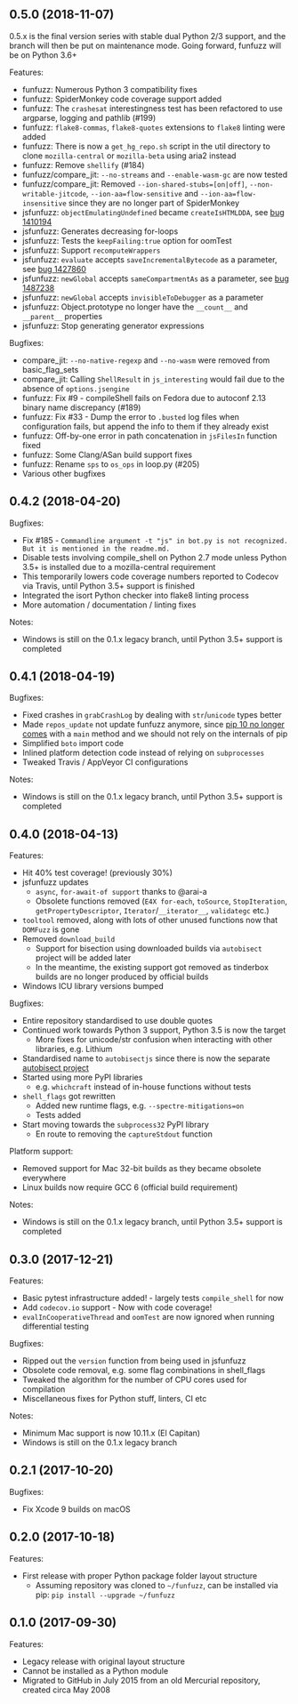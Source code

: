 ## 0.5.0 (2018-11-07)

0.5.x is the final version series with stable dual Python 2/3 support, and the branch will then be put on maintenance mode. Going forward, funfuzz will be on Python 3.6+

Features:

* funfuzz: Numerous Python 3 compatibility fixes
* funfuzz: SpiderMonkey code coverage support added
* funfuzz: The `crashesat` interestingness test has been refactored to use argparse, logging and pathlib (#199)
* funfuzz: `flake8-commas`, `flake8-quotes` extensions to `flake8` linting were added
* funfuzz: There is now a `get_hg_repo.sh` script in the util directory to clone `mozilla-central` or `mozilla-beta` using aria2 instead
* funfuzz: Remove `shellify` (#184)
* funfuzz/compare_jit: `--no-streams` and `--enable-wasm-gc` are now tested
* funfuzz/compare_jit: Removed `--ion-shared-stubs=[on|off]`, `--non-writable-jitcode`, `--ion-aa=flow-sensitive` and `--ion-aa=flow-insensitive` since they are no longer part of SpiderMonkey
* jsfunfuzz: `objectEmulatingUndefined` became `createIsHTMLDDA`, see [bug 1410194](https://bugzilla.mozilla.org/show_bug.cgi?id=1410194)
* jsfunfuzz: Generates decreasing for-loops
* jsfunfuzz: Tests the `keepFailing:true` option for oomTest
* jsfunfuzz: Support `recomputeWrappers`
* jsfunfuzz: `evaluate` accepts `saveIncrementalBytecode` as a parameter, see [bug 1427860](https://bugzilla.mozilla.org/show_bug.cgi?id=1427860)
* jsfunfuzz: `newGlobal` accepts `sameCompartmentAs` as a parameter, see [bug 1487238](https://bugzilla.mozilla.org/show_bug.cgi?id=1487238)
* jsfunfuzz: `newGlobal` accepts `invisibleToDebugger` as a parameter
* jsfunfuzz: Object.prototype no longer have the `__count__` and `__parent__` properties
* jsfunfuzz: Stop generating generator expressions

Bugfixes:

* compare_jit: `--no-native-regexp` and `--no-wasm` were removed from basic_flag_sets
* compare_jit: Calling `ShellResult` in `js_interesting` would fail due to the absence of `options.jsengine`
* funfuzz: Fix #9 - compileShell fails on Fedora due to autoconf 2.13 binary name discrepancy (#189)
* funfuzz: Fix #33 - Dump the error to `.busted` log files when configuration fails, but append the info to them if they already exist
* funfuzz: Off-by-one error in path concatenation in `jsFilesIn` function fixed
* funfuzz: Some Clang/ASan build support fixes
* funfuzz: Rename `sps` to `os_ops` in loop.py (#205)
* Various other bugfixes

## 0.4.2 (2018-04-20)

Bugfixes:
*  Fix #185 - `Commandline argument -t "js" in bot.py is not recognized. But it is mentioned in the readme.md.`
*  Disable tests involving compile_shell on Python 2.7 mode unless Python 3.5+ is installed due to a mozilla-central requirement
  * This temporarily lowers code coverage numbers reported to Codecov via Travis, until Python 3.5+ support is finished
* Integrated the isort Python checker into flake8 linting process
* More automation / documentation / linting fixes

Notes:
* Windows is still on the 0.1.x legacy branch, until Python 3.5+ support is completed

## 0.4.1 (2018-04-19)

Bugfixes:
* Fixed crashes in `grabCrashLog` by dealing with `str`/`unicode` types better
* Made `repos_update` not update funfuzz anymore, since [pip 10 no longer comes](https://blog.python.org/2018/04/pip-10-has-been-released.html) with a `main` method and we should not rely on the internals of pip
* Simplified `boto` import code
* Inlined platform detection code instead of relying on `subprocesses`
* Tweaked Travis / AppVeyor CI configurations

Notes:
* Windows is still on the 0.1.x legacy branch, until Python 3.5+ support is completed

## 0.4.0 (2018-04-13)

Features:
* Hit 40% test coverage! (previously 30%)
* jsfunfuzz updates
  * `async`, `for-await-of support` thanks to @arai-a
  * Obsolete functions removed (`E4X for-each`, `toSource`, `StopIteration`, `getPropertyDescriptor`, `Iterator`/`__iterator__`, `validategc` etc.)
* `tooltool` removed, along with lots of other unused functions now that `DOMFuzz` is gone
* Removed `download_build`
  * Support for bisection using downloaded builds via `autobisect` project will be added later
  * In the meantime, the existing support got removed as tinderbox builds are no longer produced by official builds
* Windows ICU library versions bumped

Bugfixes:
* Entire repository standardised to use double quotes
* Continued work towards Python 3 support, Python 3.5 is now the target
  * More fixes for unicode/str confusion when interacting with other libraries, e.g. Lithium
* Standardised name to `autobisectjs` since there is now the separate [autobisect project](https://github.com/MozillaSecurity/autobisect)
* Started using more PyPI libraries
  * e.g. `whichcraft` instead of in-house functions without tests
* `shell_flags` got rewritten
  * Added new runtime flags, e.g. `--spectre-mitigations=on`
  * Tests added
* Start moving towards the `subprocess32` PyPI library
  * En route to removing the `captureStdout` function

Platform support:
* Removed support for Mac 32-bit builds as they became obsolete everywhere
* Linux builds now require GCC 6 (official build requirement)

Notes:
* Windows is still on the 0.1.x legacy branch, until Python 3.5+ support is completed

## 0.3.0 (2017-12-21)

Features:
* Basic pytest infrastructure added! - largely tests `compile_shell` for now
* Add `codecov.io` support - Now with code coverage!
* `evalInCooperativeThread` and `oomTest` are now ignored when running differential testing

Bugfixes:
* Ripped out the `version` function from being used in jsfunfuzz
* Obsolete code removal, e.g. some flag combinations in shell_flags
* Tweaked the algorithm for the number of CPU cores used for compilation
* Miscellaneous fixes for Python stuff, linters, CI etc

Notes:
* Minimum Mac support is now 10.11.x (El Capitan)
* Windows is still on the 0.1.x legacy branch

## 0.2.1 (2017-10-20)

Bugfixes:

* Fix Xcode 9 builds on macOS

## 0.2.0 (2017-10-18)

Features:

* First release with proper Python package folder layout structure
  * Assuming repository was cloned to `~/funfuzz`, can be installed via pip: `pip install --upgrade ~/funfuzz`

## 0.1.0 (2017-09-30)

Features:

* Legacy release with original layout structure
* Cannot be installed as a Python module
* Migrated to GitHub in July 2015 from an old Mercurial repository, created circa May 2008
